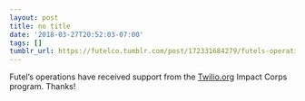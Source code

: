 ```yaml
---
layout: post
title: no title
date: '2018-03-27T20:52:03-07:00'
tags: []
tumblr_url: https://futelco.tumblr.com/post/172331684279/futels-operations-have-received-support-from-the
---
```

Futel’s operations have received support from the [Twilio.org](http://twilio.org) Impact Corps program. Thanks!

